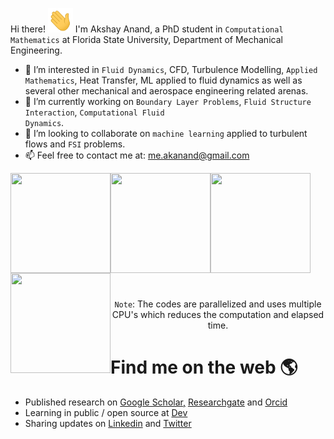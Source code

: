 Hi there! <a target="_blank" rel="noopener noreferrer" href="https://github.com/anand-me/anand-me.github.io/blob/master/Favicon/hello.gif"><img src="https://github.com/anand-me/anand-me.github.io/blob/master/Favicon/hello.gif" width="40px" style="max-width:100%;"></a> I'm Akshay Anand, a PhD student in <code>Computational Mathematics</code> at Florida State University, Department of Mechanical Engineering. </h3>
- 👀 I’m interested in <code>Fluid Dynamics</code>, CFD, Turbulence Modelling, <code>Applied Mathematics</code>, Heat Transfer, ML applied to fluid dynamics as well as several other mechanical and aerospace engineering related arenas.
- 🌱 I’m currently working on <code>Boundary Layer Problems</code>, <code>Fluid Structure Interaction</code>, <code>Computational Fluid Dynamics</code>.
-  💞️ I’m looking to collaborate on <code>machine learning</code> applied to turbulent flows and <code>FSI</code> problems.
- 📫 Feel free to contact me at: me.akanand@gmail.com


<td width="25%">
            <div class="one">
             <div class="two"><img align="left" width=160px height=160px padding: 550px; src='https://akshayanand.info/Conferences/Research/DBVf.gif'></div> 
             <div class="two"><img align="left" width=160px height=160px padding: 550px; src='https://akshayanand.info/Conferences/Research/at.gif'></div> 
             <div class="two"><img align="left" width=160px height=160px padding: 550px; src='https://akshayanand.info/Conferences/Research/transition_to_turbulence.gif'></div> 
             <div class="two"><img align="left" width=160px height=160px padding: 100px; src='https://akshayanand.info/Conferences/Research/PSH.gif'>&nbsp;  &nbsp; &nbsp; &nbsp; &nbsp; &nbsp; &nbsp; &nbsp; &nbsp; &nbsp; &nbsp; &nbsp; &nbsp; &nbsp; &nbsp; &nbsp; &nbsp; &nbsp; &nbsp; &nbsp; &nbsp; &nbsp; &nbsp; &nbsp; &nbsp; &nbsp; &nbsp; &nbsp; &nbsp; &nbsp; &nbsp; &nbsp; &nbsp; &nbsp; &nbsp; &nbsp; &nbsp; &nbsp; &nbsp; &nbsp; &nbsp; &nbsp; &nbsp; &nbsp; &nbsp; &nbsp; &nbsp; &nbsp; &nbsp;</div> 
                        <p align="center">
<code>Note</code>: The codes are parallelized and uses multiple CPU's which reduces the computation and elapsed time.
</p>
                          
   # Find me on the web <g-emoji class="g-emoji" alias="earth_americas" fallback-src="https://github.githubassets.com/images/icons/emoji/unicode/1f30e.png">🌎</g-emoji>  
- Published research on [Google Scholar,](https://scholar.google.com/citations?user=5pY2xYQAAAAJ&hl=en&authuser=2) [Researchgate](https://www.researchgate.net/profile/Akshay-Anand-5) and [Orcid](https://orcid.org/0000-0002-5951-1724) 
- Learning in public / open source at [Dev](https://dev.to/anandme)                        
- Sharing updates on [Linkedin](https://www.linkedin.com/in/akshay-anand-596472148/) and [Twitter](https://twitter.com/akshay23sept)
                        
             
         
               
             
             
 <!---- END SAMPLE PROJECT BLOCK           
                      
<!---
anand-me/anand-me is a ✨ special ✨ repository because its `README.md` (this file) appears on your GitHub profile.
You can click the Preview link to take a look at your changes.

-------->  


